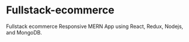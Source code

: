 # Fullstack-ecommerce
Fullstack ecommerce Responsive MERN App using React, Redux, Nodejs, and MongoDB.
